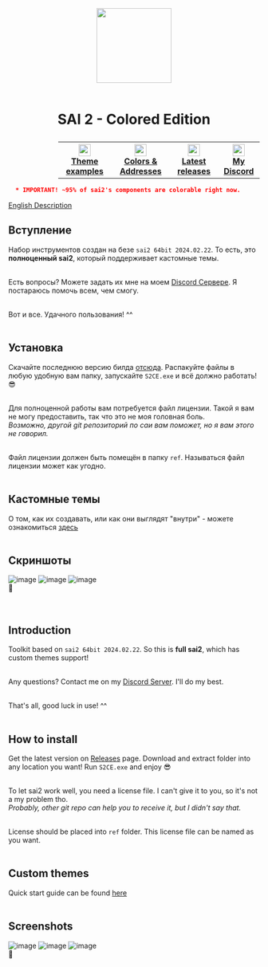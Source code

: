 <div align="center">
  <img src="https://github.com/supchyan/yum2-theme-toolkit/assets/123704468/6a6c2116-0c8e-4f8d-ac0f-d6c1996d273f" height="150" />
</div>
<br />

# <p align=center>SAI 2 - Colored Edition</p>
<div align="center" style="padding-left: 100px;">
<table style="width:100%">
  <th>
    <a href="https://github.com/supchyan/sai2-colored-edition/tree/main/themes/">
      <img src="https://github.com/supchyan/sai2-colored-edition/assets/123704468/e174f1c7-a8bd-424f-801e-025930177841" width="24"/>
      </br>
      <span>Theme examples</span>
    </a>  
  </th>
  <th>
    <a href="https://github.com/supchyan/sai2-colored-edition/tree/main/ref/init/data">
      <img src="https://github.com/supchyan/sai2-colored-edition/assets/123704468/691a8bad-a32d-4ef2-a8a4-d3c7e210c11e" width="24"/>
      </br>
      <span>Colors & Addresses</span>
    </a>  
  </th>
  <th>
    <a href="https://github.com/supchyan/sai2-colored-edition/releases">
      <img src="https://github.com/supchyan/sai2-colored-edition/assets/123704468/f2c7603f-030b-4dc1-8984-f49a4532097e" width="24"/>
      </br>
      <span>Latest releases</span>
    </a>  
  </th>
  <th>
    <a href="https://discord.gg/dGF8p9UGyM">
      <img src="https://github.com/supchyan/sai2-colored-edition/assets/123704468/037e74ed-d5cc-4f4c-b668-0c004180b3ab" width="24"/>
      </br>
      <span>My Discord</span>
    </a>  
  </th>
</table>
</div>

```json
  * IMPORTANT! ~95% of sai2's components are colorable right now.
```
[English Description](#introduction)

## Вступление
Набор инструментов создан на безе `sai2 64bit 2024.02.22`. То есть, это **полноценный sai2**, который поддерживает кастомные темы.
</br></br>

Есть вопросы? Можете задать их мне на моем [Discord Сервере](https://discord.gg/dGF8p9UGyM). Я постараюсь помочь всем, чем смогу.
</br></br>

Вот и все. Удачного пользования! ^^
</br><br/>

## Установка
Скачайте последнюю версию билда [отсюда](https://github.com/supchyan/sai2-colored-edition/releases). Распакуйте файлы в любую удобную вам папку, запускайте `S2CE.exe` и всё должно работать! 😎
</br></br>

Для полноценной работы вам потребуется файл лицензии. Такой я вам не могу предоставить, так что это не моя головная боль.</br>
*Возможно, другой git репозиторий по саи вам поможет, но я вам этого не говорил.*
</br></br>

Файл лицензии должен быть помещён в папку `ref`. Называться файл лицензии может как угодно.
</br></br>

## Кастомные темы
О том, как их создавать, или как они выглядят "внутри" - можете ознакомиться [здесь](https://github.com/supchyan/sai2-colored-edition/tree/main/themes)
</br></br>

## Скриншоты
![image](https://github.com/supchyan/sai2-colored-edition/assets/123704468/26d762d6-5dab-4e9b-b3be-b87ec18cab4c)
![image](https://github.com/supchyan/sai2-colored-edition/assets/123704468/842179dc-45eb-4cbf-82fa-9aa4cf1a7106)
![image](https://github.com/supchyan/sai2-colored-edition/assets/123704468/797b709f-c0f8-446f-bd28-7c1c3caace1f)
<br/>
🐳<br/><br/><br/>

## Introduction
Toolkit based on `sai2 64bit 2024.02.22`. So this is **full sai2**, which has custom themes support!
</br></br>

Any questions? Contact me on my [Discord Server](https://discord.gg/dGF8p9UGyM). I'll do my best.
</br></br>

That's all, good luck in use! ^^
</br></br>

## How to install
Get the latest version on [Releases](https://github.com/supchyan/sai2-colored-edition/releases) page. Download and extract folder into any location you want! Run `S2CE.exe` and enjoy 😎
</br></br>

To let sai2 work well, you need a license file. I can't give it to you, so it's not a my problem tho.</br>
*Probably, other git repo can help you to receive it, but I didn't say that.*
</br></br>

License should be placed into `ref` folder. This license file can be named as you want.
</br></br>

## Custom themes
Quick start guide can be found [here](https://github.com/supchyan/sai2-colored-edition/tree/main/themes)
</br></br>

## Screenshots
![image](https://github.com/supchyan/sai2-colored-edition/assets/123704468/dbe7efca-5865-4585-93d7-fc3541c33575)
![image](https://github.com/supchyan/sai2-colored-edition/assets/123704468/9e74f3b5-ac05-4890-bb7e-abeae43bb404)
![image](https://github.com/supchyan/sai2-colored-edition/assets/123704468/5389d452-b83f-4a30-b50d-ac655947be77)
<br/>
🐳
